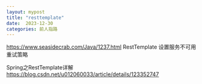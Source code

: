 ```yaml
---
layout: mypost
title: "resttemplate"
date:  2023-12-30
categories: 前人指路
---
```



https://www.seasidecrab.com/Java/1237.html
RestTemplate 设置服务不可用重试策略




Spring之RestTemplate详解
https://blog.csdn.net/u012060033/article/details/123352747